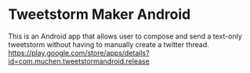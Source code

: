 # Tweetstorm Maker Android
This is an Android app that allows user to compose and send a text-only tweetstorm without having to manually create a twitter thread.
https://play.google.com/store/apps/details?id=com.muchen.tweetstormandroid.release
